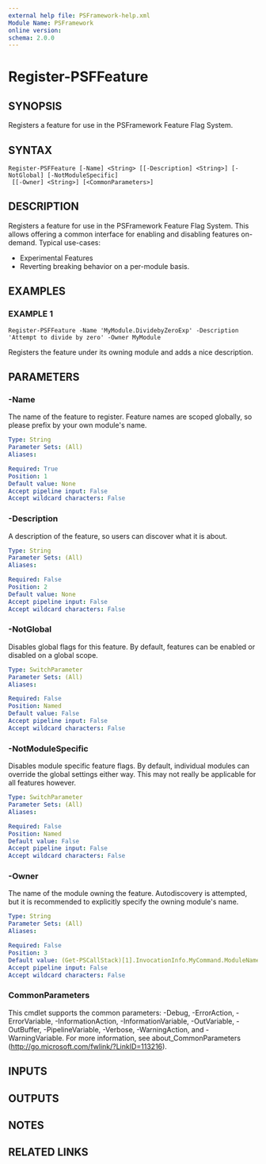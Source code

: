 ```yaml
---
external help file: PSFramework-help.xml
Module Name: PSFramework
online version:
schema: 2.0.0
---
```


# Register-PSFFeature

## SYNOPSIS
Registers a feature for use in the PSFramework Feature Flag System.

## SYNTAX

```
Register-PSFFeature [-Name] <String> [[-Description] <String>] [-NotGlobal] [-NotModuleSpecific]
 [[-Owner] <String>] [<CommonParameters>]
```

## DESCRIPTION
Registers a feature for use in the PSFramework Feature Flag System.
This allows offering a common interface for enabling and disabling features on-demand.
Typical use-cases:
- Experimental Features
- Reverting breaking behavior on a per-module basis.

## EXAMPLES

### EXAMPLE 1
```
Register-PSFFeature -Name 'MyModule.DividebyZeroExp' -Description 'Attempt to divide by zero' -Owner MyModule
```

Registers the feature under its owning module and adds a nice description.

## PARAMETERS

### -Name
The name of the feature to register.
Feature names are scoped globally, so please prefix by your own module's name.

```yaml
Type: String
Parameter Sets: (All)
Aliases:

Required: True
Position: 1
Default value: None
Accept pipeline input: False
Accept wildcard characters: False
```

### -Description
A description of the feature, so users can discover what it is about.

```yaml
Type: String
Parameter Sets: (All)
Aliases:

Required: False
Position: 2
Default value: None
Accept pipeline input: False
Accept wildcard characters: False
```

### -NotGlobal
Disables global flags for this feature.
By default, features can be enabled or disabled on a global scope.

```yaml
Type: SwitchParameter
Parameter Sets: (All)
Aliases:

Required: False
Position: Named
Default value: False
Accept pipeline input: False
Accept wildcard characters: False
```

### -NotModuleSpecific
Disables module specific feature flags.
By default, individual modules can override the global settings either way.
This may not really be applicable for all features however.

```yaml
Type: SwitchParameter
Parameter Sets: (All)
Aliases:

Required: False
Position: Named
Default value: False
Accept pipeline input: False
Accept wildcard characters: False
```

### -Owner
The name of the module owning the feature.
Autodiscovery is attempted, but it is recommended to explicitly specify the owning module's name.

```yaml
Type: String
Parameter Sets: (All)
Aliases:

Required: False
Position: 3
Default value: (Get-PSCallStack)[1].InvocationInfo.MyCommand.ModuleName
Accept pipeline input: False
Accept wildcard characters: False
```

### CommonParameters
This cmdlet supports the common parameters: -Debug, -ErrorAction, -ErrorVariable, -InformationAction, -InformationVariable, -OutVariable, -OutBuffer, -PipelineVariable, -Verbose, -WarningAction, and -WarningVariable.
For more information, see about_CommonParameters (http://go.microsoft.com/fwlink/?LinkID=113216).

## INPUTS

## OUTPUTS

## NOTES

## RELATED LINKS
